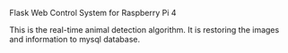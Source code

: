 Flask Web Control System for Raspberry Pi 4

This is the real-time animal detection algorithm. It is restoring the images and information to mysql database.